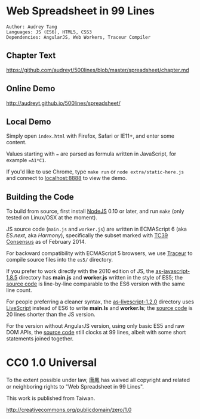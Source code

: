 # Web Spreadsheet in 99 Lines

    Author: Audrey Tang
    Languages: JS (ES6), HTML5, CSS3
    Dependencies: AngularJS, Web Workers, Traceur Compiler

## Chapter Text

<https://github.com/audreyt/500lines/blob/master/spreadsheet/chapter.md>

## Online Demo

<http://audreyt.github.io/500lines/spreadsheet/>

## Local Demo

Simply open `index.html` with Firefox, Safari or IE11+, and enter some content.

Values starting with `=` are parsed as formula written in JavaScript, for example `=A1*C1`.

If you'd like to use Chrome, type `make run` or `node extra/static-here.js` and connect to [localhost:8888](http://127.0.0.1:8888/) to view the demo.

## Building the Code

To build from source, first install [NodeJS](http://www.nodejs.org/) 0.10 or later, and run `make` (only tested on Linux/OSX at the moment).

JS source code (`main.js` and `worker.js`) are written in ECMAScript 6 (aka _ES.next_, aka _Harmony_), specifically the subset marked with [TC39 Consensus](https://developer.mozilla.org/en-US/docs/Web/JavaScript/ECMAScript_6_support_in_Mozilla) as of February 2014.

For backward compatibility with ECMAScript 5 browsers, we use [Traceur](https://github.com/google/traceur-compiler) to compile source files into the `es5/` directory.

If you prefer to work directly with the 2010 edition of JS, the [as-javascript-1.8.5](https://audreyt.github.io/500lines/spreadsheet/as-javascript-1.8.5/) directory has **main.js** and **worker.js** written in the style of ES5; the [source code](https://github.com/audreyt/500lines/tree/master/spreadsheet/as-javascript-1.8.5) is line-by-line comparable to the ES6 version with the same line count.

For people preferring a cleaner syntax, the [as-livescript-1.2.0](https://audreyt.github.io/500lines/spreadsheet/as-livescript-1.2.0/) directory uses [LiveScript](http://livescript.net/) instead of ES6 to write **main.ls** and **worker.ls**; the [source code](https://github.com/audreyt/500lines/tree/master/spreadsheet/as-livescript-1.2.0)
is 20 lines shorter than the JS version.

For the version without AngularJS version, using only basic ES5 and raw DOM APIs, the [source code](https://github.com/audreyt/500lines/tree/master/spreadsheet/as-without-angularjs) still clocks at 99 lines, albeit with some short statements joined together.

# CC0 1.0 Universal

To the extent possible under law, 唐鳳 has waived all copyright
and related or neighboring rights to "Web Spreadsheet in 99 Lines".

This work is published from Taiwan.

http://creativecommons.org/publicdomain/zero/1.0

